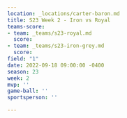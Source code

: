 ```yaml
---
location: _locations/carter-baron.md
title: S23 Week 2 - Iron vs Royal
teams-score:
- team: _teams/s23-royal.md
  score: 
- team: _teams/s23-iron-grey.md
  score: 
field: "1"
date: 2022-09-18 09:00:00 -0400
season: 23
week: 2
mvp: ''
game-ball: ''
sportsperson: ''

---
```


